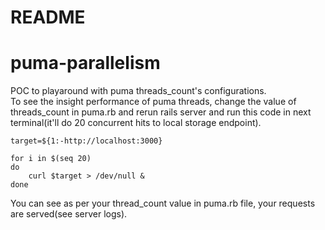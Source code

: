 # README
# puma-parallelism

POC to playaround with puma threads_count's configurations. <br/>
To see the insight performance of puma threads, change the value of threads_count in puma.rb and rerun rails server and run this code in next terminal(it'll do 20 concurrent hits to local storage endpoint).

```
target=${1:-http://localhost:3000}

for i in $(seq 20)
do
    curl $target > /dev/null &
done
```


You can see as per your thread_count value in puma.rb file, your requests are served(see server logs).
